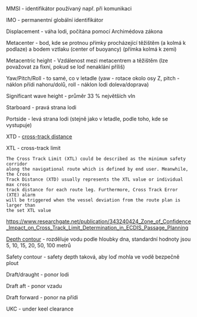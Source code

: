 MMSI - identifikátor používaný např. při komunikaci

IMO - permanentní globální identifikátor

Displacement - váha lodi, počítána pomocí Archimédova zákona

Metacenter - bod, kde se protnou přímky procházející těžištěm (a kolmá k podlaze) a bodem vztlaku (center of buoyancy) (přímka kolmá k zemi)

Metacentric height - Vzdálenost mezi metacentrem a těžištěm (lze považovat za fixní, pokud se loď nenaklání příliš)

Yaw/Pitch/Roll - to samé, co v letadle (yaw - rotace okolo osy Z, pitch - náklon přídi nahoru/dolů, roll - náklon lodi doleva/doprava)

Significant wave height - průměr 33 % největších vln 

Starboard - pravá strana lodi

Portside - levá strana lodi (stejně jako v letadle, podle toho, kde se vystupuje)

XTD - [cross-track distance](https://www.researchgate.net/figure/Cross-track-distance-XTD-is-set-to-a-number-of-meters-on-the-port-and-starboard-side_fig2_349713709)

XTL - cross-track limit

```
The Cross Track Limit (XTL) could be described as the minimum safety corridor
along the navigational route which is defined by end user. Meanwhile, the Cross
Track Distance (XTD) usually represents the XTL value or individual max cross
track distance for each route leg. Furthermore, Cross Track Error (XTE) alarm
will be triggered when the vessel deviation from the route plan is larger than
the set XTL value
```

https://www.researchgate.net/publication/343240424_Zone_of_Confidence_Impact_on_Cross_Track_Limit_Determination_in_ECDIS_Passage_Planning

[Depth contour](https://www.linkedin.com/pulse/ecdis-depth-contours-explained-emiliano-caroletti-) - rozděluje vodu podle hloubky dna, standardní hodnoty jsou 5, 10, 15, 20, 50, 100 metrů

Safety contour - safety depth taková, aby loď mohla ve vodě bezpečně plout

Draft/draught - ponor lodi

Draft aft - ponor vzadu

Draft forward - ponor na přídi

UKC - under keel clearance
